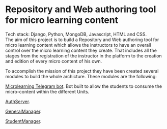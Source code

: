 # Repository and Web authoring tool for micro learning content
Tech stack: Django, Python, MongoDB, Javascript, HTML and CSS.\
The aim of this project is to build a Repository and Web authoring
tool for micro learning content which allows the instructors to have an overall control over the
micro learning content they create. That includes all the stages from the registration of the
instructor in the platform to the creation and edition of every micro content of his own.

To accomplish the mission of this project they have been created several modules to build the whole archicture. These modules are the following:

[Microlearning Telegram bot](https://github.com/InaoLatu/MicroLearningBot). Bot built to allow the students to consume the micro-content within the different Units.

[AuthServer](https://github.com/InaoLatu/AuthServer).

[GeneralManager](https://github.com/InaoLatu/GeneralManager).

[StudentManager](https://github.com/InaoLatu/StudentManager).
